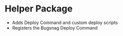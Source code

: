 # Helper Package

- Adds Deploy Command and custom deploy scripts
- Registers the Bugsnag Deploy Command
